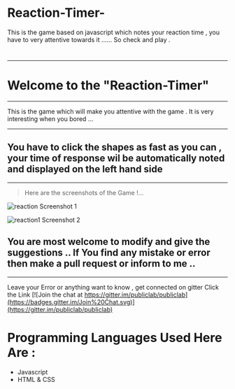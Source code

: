# Reaction-Timer-
This is the game based on javascript which notes your reaction time , you have to very attentive towards it ......  So  check and play .


# 
***
# Welcome to the **"Reaction-Timer"**
***

This is the game which will make you attentive with the game . It is very interesting when you bored ...
***


## You have to click the shapes as fast  as you can , your time of response wil be automatically noted and displayed on the left hand side

***
> Here are the screenshots of the Game !...

  ![reaction](https://user-images.githubusercontent.com/34159717/43367366-62ade7a8-9369-11e8-9d52-aabe76f742d7.JPG)
Screenshot 1

![reaction1](https://user-images.githubusercontent.com/34159717/43367367-63108aca-9369-11e8-96a6-ba5fc79201bb.JPG)
Screenshot 2

## You are most welcome to modify and give the suggestions .. If You find any mistake or error then make a pull request or inform to me ..
***
Leave your Error or anything want to know , get connected on gitter Click the Link
[![Join the chat at https://gitter.im/publiclab/publiclab](https://badges.gitter.im/Join%20Chat.svg)](https://gitter.im/publiclab/publiclab)

# Programming Languages Used Here Are :
* Javascript
* HTML & CSS 
